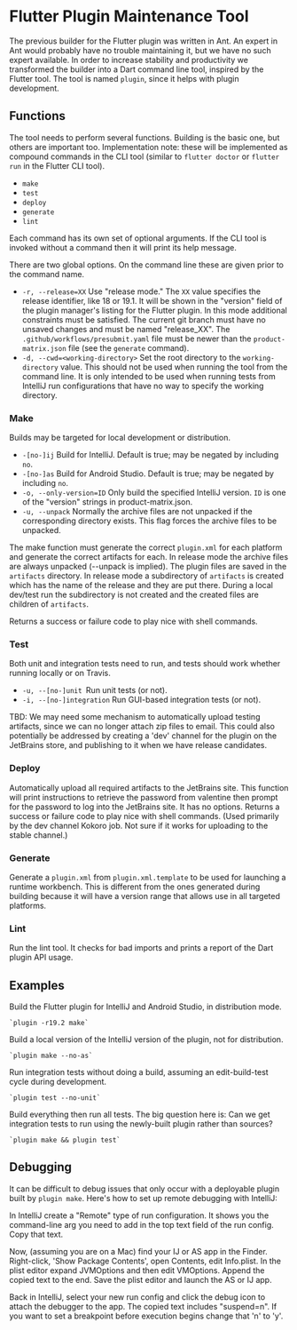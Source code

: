 
# Flutter Plugin Maintenance Tool

The previous builder for the Flutter plugin was written in Ant. An expert in Ant would probably have no trouble maintaining it, but we have no such expert available. In order to increase stability and productivity we transformed the builder into a Dart command line tool, inspired by the Flutter tool. The tool is named `plugin`, since it helps with plugin development.


## Functions

The tool needs to perform several functions. Building is the basic one, but others are important too. Implementation note: these will be implemented as compound commands in the CLI tool (similar to `flutter doctor` or `flutter run` in the Flutter CLI tool).

*   `make`
*   `test`
*   `deploy`
*   `generate`
*   `lint`

Each command has its own set of optional arguments. If the CLI tool is invoked without a command then it will print its help message.

There are two global options. On the command line these are given prior to the command name.



*   `-r, --release=XX`
Use "release mode." The `XX` value specifies the release identifier, like 18 or 19.1. It will be shown in the "version" field of the plugin manager's listing for the Flutter plugin. In this mode additional constraints must be satisfied. The current git branch must have no unsaved changes and must be named "release_XX". The `.github/workflows/presubmit.yaml` file must be newer than the `product-matrix.json` file (see the `generate` command).
*   `-d, --cwd=<working-directory>`
Set the root directory to the `working-directory` value. This should not be used when running the tool from the command line. It is only intended to be used when running tests from IntelliJ run configurations that have no way to specify the working directory.


### Make

Builds may be targeted for local development or distribution.



*   `-[no-]ij`
Build for IntelliJ. Default is true; may be negated by including `no`.
*   `-[no-]as`
Build for Android Studio. Default is true; may be negated by including `no`.
*   `-o, --only-version=ID`
Only build the specified IntelliJ version. `ID` is one of the "version" strings in product-matrix.json.
*   `-u, --unpack`
Normally the archive files are not unpacked if the corresponding directory exists. This flag forces the archive files to be unpacked.


The make function must generate the correct `plugin.xml` for each platform and generate the correct artifacts for each. In release mode the archive files are always unpacked (--unpack is implied). The plugin files are saved in the `artifacts` directory. In release mode a subdirectory of `artifacts` is created which has the name of the release and they are put there. During a local dev/test run the subdirectory is not created and the created files are children of `artifacts`.

Returns a success or failure code to play nice with shell commands.


### Test

Both unit and integration tests need to run, and tests should work whether running locally or on Travis.



*   `-u, --[no-]unit
`Run unit tests (or not).
*   `-i, --[no-]integration`
Run GUI-based integration tests (or not).

TBD: We may need some mechanism to automatically upload testing artifacts, since we can no longer attach zip files to email. This could also potentially be addressed by creating a 'dev' channel for the plugin on the JetBrains store, and publishing to it when we have release candidates.


### Deploy

Automatically upload all required artifacts to the JetBrains site. This function will print instructions to retrieve the password from valentine then prompt for the password to log into the JetBrains site. It has no options. Returns a success or failure code to play nice with shell commands.
(Used primarily by the dev channel Kokoro job. Not sure if it works for uploading to the stable channel.)

### Generate

Generate a `plugin.xml` from `plugin.xml.template` to be used for launching a runtime workbench. This is different from the ones generated during building because it will have a version range that allows use in all targeted platforms.


### Lint

Run the lint tool. It checks for bad imports and prints a report of the Dart plugin API usage.


## Examples

Build the Flutter plugin for IntelliJ and Android Studio, in distribution mode.

	`plugin -r19.2 make`

Build a local version of the IntelliJ version of the plugin, not for distribution.

	`plugin make --no-as`

Run integration tests without doing a build, assuming an edit-build-test cycle during development.

	`plugin test --no-unit`

Build everything then run all tests. The big question here is: Can we get integration tests to run using the newly-built plugin rather than sources?

	`plugin make && plugin test`

## Debugging

It can be difficult to debug issues that only occur with a deployable
plugin built by `plugin make`. Here's how to set up remote
debugging with IntelliJ:

In IntelliJ create a "Remote" type of run configuration. It 
shows you the command-line arg you need to add in the top 
text field of the run config. Copy that text.

Now, (assuming you are on a Mac) find your IJ or AS app in 
the Finder. Right-click, 'Show Package Contents', open 
Contents, edit Info.plist. In the plist editor expand 
JVMOptions and then edit VMOptions. Append the copied text 
to the end. Save the plist editor and launch the AS or IJ app.

Back in IntelliJ, select your new run config and click the 
debug icon to attach the debugger to the app. The copied 
text includes "suspend=n". If you want to set a breakpoint 
before execution begins change that 'n' to 'y'.
